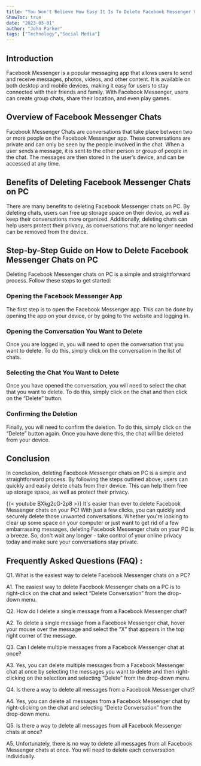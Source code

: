 ```yaml
---
title: "You Won't Believe How Easy It Is To Delete Facebook Messenger Chats On Your PC!"
ShowToc: true 
date: "2023-03-01"
author: "John Parker" 
tags: ["Technology","Social Media"]
---
```

## Introduction
Facebook Messenger is a popular messaging app that allows users to send and receive messages, photos, videos, and other content. It is available on both desktop and mobile devices, making it easy for users to stay connected with their friends and family. With Facebook Messenger, users can create group chats, share their location, and even play games.

## Overview of Facebook Messenger Chats
Facebook Messenger Chats are conversations that take place between two or more people on the Facebook Messenger app. These conversations are private and can only be seen by the people involved in the chat. When a user sends a message, it is sent to the other person or group of people in the chat. The messages are then stored in the user’s device, and can be accessed at any time.

## Benefits of Deleting Facebook Messenger Chats on PC
There are many benefits to deleting Facebook Messenger chats on PC. By deleting chats, users can free up storage space on their device, as well as keep their conversations more organized. Additionally, deleting chats can help users protect their privacy, as conversations that are no longer needed can be removed from the device.

## Step-by-Step Guide on How to Delete Facebook Messenger Chats on PC
Deleting Facebook Messenger chats on PC is a simple and straightforward process. Follow these steps to get started:

### Opening the Facebook Messenger App
The first step is to open the Facebook Messenger app. This can be done by opening the app on your device, or by going to the website and logging in.

### Opening the Conversation You Want to Delete
Once you are logged in, you will need to open the conversation that you want to delete. To do this, simply click on the conversation in the list of chats.

### Selecting the Chat You Want to Delete
Once you have opened the conversation, you will need to select the chat that you want to delete. To do this, simply click on the chat and then click on the “Delete” button.

### Confirming the Deletion
Finally, you will need to confirm the deletion. To do this, simply click on the “Delete” button again. Once you have done this, the chat will be deleted from your device.

## Conclusion
In conclusion, deleting Facebook Messenger chats on PC is a simple and straightforward process. By following the steps outlined above, users can quickly and easily delete chats from their device. This can help them free up storage space, as well as protect their privacy.

{{< youtube BXkg2cG-2p8 >}} 
It's easier than ever to delete Facebook Messenger chats on your PC! With just a few clicks, you can quickly and securely delete those unwanted conversations. Whether you're looking to clear up some space on your computer or just want to get rid of a few embarrassing messages, deleting Facebook Messenger chats on your PC is a breeze. So, don't wait any longer - take control of your online privacy today and make sure your conversations stay private.

## Frequently Asked Questions (FAQ) :
Q1. What is the easiest way to delete Facebook Messenger chats on a PC?

A1. The easiest way to delete Facebook Messenger chats on a PC is to right-click on the chat and select “Delete Conversation” from the drop-down menu.

Q2. How do I delete a single message from a Facebook Messenger chat?

A2. To delete a single message from a Facebook Messenger chat, hover your mouse over the message and select the “X” that appears in the top right corner of the message.

Q3. Can I delete multiple messages from a Facebook Messenger chat at once?

A3. Yes, you can delete multiple messages from a Facebook Messenger chat at once by selecting the messages you want to delete and then right-clicking on the selection and selecting “Delete” from the drop-down menu.

Q4. Is there a way to delete all messages from a Facebook Messenger chat?

A4. Yes, you can delete all messages from a Facebook Messenger chat by right-clicking on the chat and selecting “Delete Conversation” from the drop-down menu.

Q5. Is there a way to delete all messages from all Facebook Messenger chats at once?

A5. Unfortunately, there is no way to delete all messages from all Facebook Messenger chats at once. You will need to delete each conversation individually.


